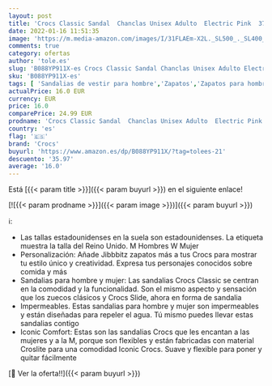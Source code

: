 ```yaml
---
layout: post
title: 'Crocs Classic Sandal  Chanclas Unisex Adulto  Electric Pink  37/38 EU'
date: 2022-01-16 11:51:35
image: 'https://m.media-amazon.com/images/I/31FLAEm-X2L._SL500_._SL400_.jpg'
comments: true
category: ofertas
author: 'tole.es'
slug: 'B088YP911X-es Crocs Classic Sandal Chanclas Unisex Adulto Electric Pink...'
sku: 'B088YP911X-es'
tags: [ 'Sandalias de vestir para hombre','Zapatos','Zapatos para hombre','Zapatos y complementos','chanclas','crocs', ]
actualPrice: 16.0 EUR
currency: EUR
price: 16.0
comparePrice: 24.99 EUR
prodname: 'Crocs Classic Sandal  Chanclas Unisex Adulto  Electric Pink  37/38 EU'
country: 'es'
flag: '🇪🇸'
brand: 'Crocs'
buyurl: 'https://www.amazon.es/dp/B088YP911X/?tag=tolees-21'
descuento: '35.97'
average: '16.0'
---
```


Está [{{< param title >}}]({{< param buyurl >}}) en el siguiente enlace!

[![{{< param prodname >}}]({{< param image >}})]({{< param buyurl >}})

ℹ️:

- Las tallas estadounidenses en la suela son estadounidenses. La etiqueta muestra la talla del Reino Unido. M Hombres W Mujer
- Personalización: Añade Jibbbitz zapatos más a tus Crocs para mostrar tu estilo único y creatividad. Expresa tus personajes conocidos sobre comida y más
- Sandalias para hombre y mujer: Las sandalias Crocs Classic se centran en la comodidad y la funcionalidad. Son el mismo aspecto y sensación que los zuecos clásicos y Crocs Slide, ahora en forma de sandalia
- Impermeables. Estas sandalias para hombre y mujer son impermeables y están diseñadas para repeler el agua. Tú mismo puedes llevar estas sandalias contigo
- Iconic Comfort: Estas son las sandalias Crocs que les encantan a las mujeres y a la M, porque son flexibles y están fabricadas con material Croslite para una comodidad Iconic Crocs. Suave y flexible para poner y quitar fácilmente

[🛒 Ver la oferta!!]({{< param buyurl >}})
